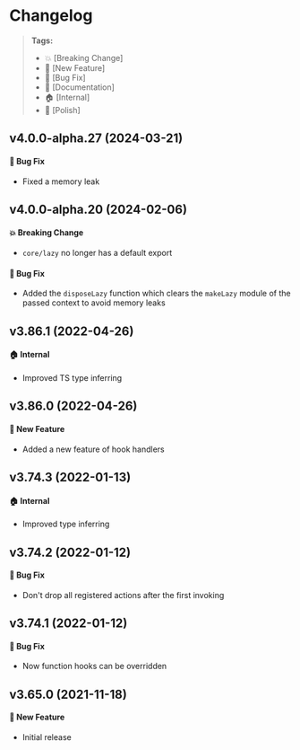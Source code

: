 Changelog
=========

> **Tags:**
> - :boom:       [Breaking Change]
> - :rocket:     [New Feature]
> - :bug:        [Bug Fix]
> - :memo:       [Documentation]
> - :house:      [Internal]
> - :nail_care:  [Polish]

## v4.0.0-alpha.27 (2024-03-21)

#### :bug: Bug Fix

* Fixed a memory leak

## v4.0.0-alpha.20 (2024-02-06)

#### :boom: Breaking Change

* `core/lazy` no longer has a default export

#### :bug: Bug Fix

* Added the `disposeLazy` function which clears the `makeLazy` module of the passed context to avoid memory leaks

## v3.86.1 (2022-04-26)

#### :house: Internal

* Improved TS type inferring

## v3.86.0 (2022-04-26)

#### :rocket: New Feature

* Added a new feature of hook handlers

## v3.74.3 (2022-01-13)

#### :house: Internal

* Improved type inferring

## v3.74.2 (2022-01-12)

#### :bug: Bug Fix

* Don't drop all registered actions after the first invoking

## v3.74.1 (2022-01-12)

#### :bug: Bug Fix

* Now function hooks can be overridden

## v3.65.0 (2021-11-18)

#### :rocket: New Feature

* Initial release
